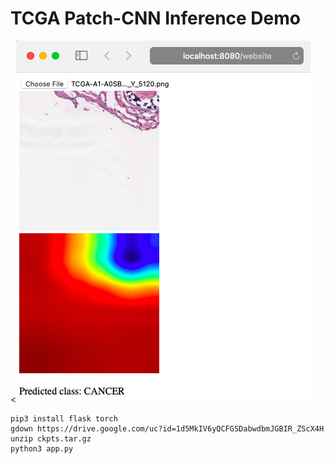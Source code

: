 
# TCGA Patch-CNN Inference Demo

<![](readme_assets/screenshot.png)

```
pip3 install flask torch
gdown https://drive.google.com/uc?id=1d5MkIV6yQCFGSDabwdbmJGBIR_ZScX4H
unzip ckpts.tar.gz
python3 app.py
```
